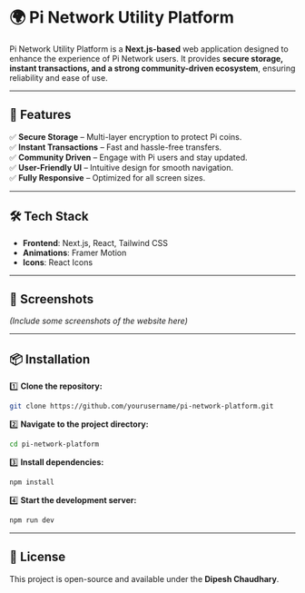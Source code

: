 # 🌍 **Pi Network Utility Platform**  

Pi Network Utility Platform is a **Next.js-based** web application designed to enhance the experience of Pi Network users. It provides **secure storage, instant transactions, and a strong community-driven ecosystem**, ensuring reliability and ease of use.  

---  

## 🚀 **Features**  

✅ **Secure Storage** – Multi-layer encryption to protect Pi coins.  
✅ **Instant Transactions** – Fast and hassle-free transfers.  
✅ **Community Driven** – Engage with Pi users and stay updated.  
✅ **User-Friendly UI** – Intuitive design for smooth navigation.  
✅ **Fully Responsive** – Optimized for all screen sizes.  

---  

## 🛠 **Tech Stack**  

- **Frontend**: Next.js, React, Tailwind CSS  
- **Animations**: Framer Motion  
- **Icons**: React Icons  

---  

## 📸 **Screenshots**  

*(Include some screenshots of the website here)*  

---  

## 📦 **Installation**  

1️⃣ **Clone the repository:**  
```bash
git clone https://github.com/yourusername/pi-network-platform.git
```  

2️⃣ **Navigate to the project directory:**  
```bash
cd pi-network-platform
```  

3️⃣ **Install dependencies:**  
```bash
npm install
```  

4️⃣ **Start the development server:**  
```bash
npm run dev
```  

---  

## 📜 **License**  

This project is open-source and available under the **Dipesh Chaudhary**.  

